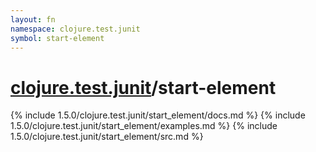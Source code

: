 ```yaml
---
layout: fn
namespace: clojure.test.junit
symbol: start-element
---
```


# [clojure.test.junit](../)/start-element

{% include 1.5.0/clojure.test.junit/start_element/docs.md %}
{% include 1.5.0/clojure.test.junit/start_element/examples.md %}
{% include 1.5.0/clojure.test.junit/start_element/src.md %}


